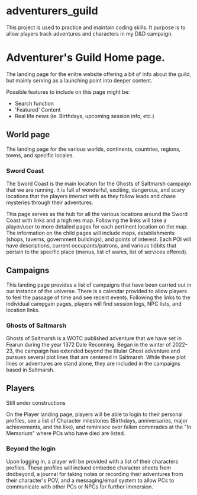 # adventurers_guild
<p>This project is used to practice and maintain coding skills. It purpose is to allow players track adventures and characters in my D&D campaign.</p>

<h1>Adventurer's Guild Home page.</h1>
<p>The landing page for the enitre website offering a bit of info about the guild, but mainly serving as a launching point into deeper content.</p>

<p>Possible features to include on this page might be:</p>
<ul>
<li>Search function</li>
<li>'Featured' Content</li>
<li>Real life news (ie. Birthdays, upcoming session info, etc.)</li>
</ul>

<h2>World page</h2>
<p>The landing page for the various worlds, continents, countries, regions, towns, and specific locales.</p>

<h3>Sword Coast</h3>
<p>The Sword Coast is the main location for the Ghosts of Saltmarsh campaign that we are running. It is full of wonderful, exciting, dangerous, and scary locations that the players interact with as they follow leads and chase mysteries through their adventures.</p>

<p>This page serves as the hub for all the various locations around the Sword Coast with links and a high res map. Following the links will take a player/user to more detailed pages for each pertinent location on the map. The information on the child pages will include maps, establishments (shops, taverns, government buildings), and points of interest. Each POI will have descriptions, current occupants/patrons, and various tidbits that pertain to the specific place (menus, list of wares, list of services offered).

<h2>Campaigns</h2>
<p>This landing page provides a list of campaigns that have been carried out in our instance of the universe. There is a calendar provided to allow players to feel the passage of time and see recent events. Following the links to the individual campgain pages, players will find session logs, NPC lists, and location links.</p>
<h3>Ghosts of Saltmarsh</h3>
<p>Ghosts of Saltmarsh is a WOTC published adventure that we have set in Fearun during the year 1372 Dale Reconning. Began in the winter of 2022-23, the campaign has extended beyond the titular Ghost adventure and pursues several plot lines that are centered in Saltmarsh. While these plot lines or adventures are stand alone, they are included in the campaigns based in Saltmarsh.

<h2>Players</h2>
<p>Still under constructions</p>
<p>On the Player landing page, players will be able to login to their personal profiles, see a list of Character milestones (Birthdays, anniversaries, major achievements, and the like), and reminisce over fallen commrades at the "In Memorium" where PCs who have died are listed.</p>

<h3>Beyond the login</h3>
<p>Upon logging in, a player will be provided with a list of their characters profiles. These profiles will inclued embeded character sheets from dndbeyond, a journal for taking notes or recording their adventures from their character's POV, and a messaging/email system to allow PCs to communicate with other PCs or NPCs for further immersion.</p>